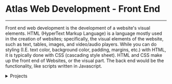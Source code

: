 # Atlas Web Development - Front End

---
Front end web development is the development of a website's visual elements.
HTML (HyperText Markup Language) is a language mostly used in the creation
of websites; specifically, the visual elements of the website, such as text,
tables, images, and video/audio players. While you can do styling (I.E.
text color, background color, padding, margins, etc.) with HTML, it is
typically done with CSS (cascading style sheet). HTML and CSS make up the
front end of Websites, or the visual part. The back end would be the
functionality, like scripts written in Javascript.

<details>
<summary>Projects</summary>

- **[Advanced HTML](html_advanced)**
- *[Advanced CSS]()*
- *[AirBnB clone - Web static]()*
</details>
